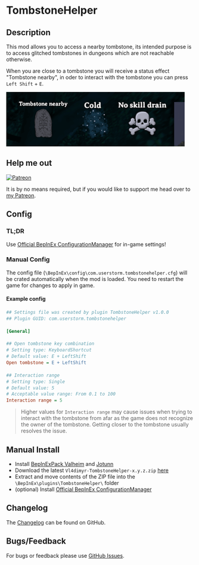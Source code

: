 # TombstoneHelper

## Description

This mod allows you to access a nearby tombstone, its intended purpose is to access glitched tombstones in dungeons which are not reachable otherwise.

When you are close to a tombstone you will receive a status effect "Tombstone nearby",
in oder to interact with the tombstone you can press `Left Shift` + `E`.

![Tombstone nearby status effect](https://raw.githubusercontent.com/Vl4dimyr/TombstoneHelper/master/images/sc_status_effect.jpg)

## Help me out

[![Patreon](https://cdn.iconscout.com/icon/free/png-64/patreon-2752105-2284922.png)](https://www.patreon.com/vl4dimyr)

It is by no means required, but if you would like to support me head over to [my Patreon](https://www.patreon.com/vl4dimyr).


## Config

### TL;DR

Use [Official BepInEx ConfigurationManager](https://valheim.thunderstore.io/package/Azumatt/Official_BepInEx_ConfigurationManager/) for in-game settings!

### Manual Config

The config file (`\BepInEx\config\com.userstorm.tombstonehelper.cfg`) will be crated automatically when the mod is loaded.
You need to restart the game for changes to apply in game.

#### Example config

```ini
## Settings file was created by plugin TombstoneHelper v1.0.0
## Plugin GUID: com.userstorm.tombstonehelper

[General]

## Open tombstone key combination
# Setting type: KeyboardShortcut
# Default value: E + LeftShift
Open tombstone = E + LeftShift

## Interaction range
# Setting type: Single
# Default value: 5
# Acceptable value range: From 0.1 to 100
Interaction range = 5
```

> Higher values for `Interaction range` may cause issues when trying to interact with the tombstone from afar as the game does not recognize the owner of the tombstone. Getting closer to the tombstone usually resolves the issue.

## Manual Install

- Install [BepInExPack Valheim](https://valheim.thunderstore.io/package/denikson/BepInExPack_Valheim/) and [Jotunn](https://valheim.thunderstore.io/package/ValheimModding/Jotunn/)
- Download the latest `Vl4dimyr-TombstoneHelper-x.y.z.zip` [here](https://thunderstore.io/package/Vl4dimyr/TombstoneHelper/)
- Extract and move contents of the ZIP file into the `\BepInEx\plugins\TombstoneHelper\` folder
- (optional) Install [Official BepInEx ConfigurationManager](https://valheim.thunderstore.io/package/Azumatt/Official_BepInEx_ConfigurationManager/)

## Changelog

The [Changelog](https://github.com/Vl4dimyr/TombstoneHelper/blob/master/CHANGELOG.md) can be found on GitHub.

## Bugs/Feedback

For bugs or feedback please use [GitHub Issues](https://github.com/Vl4dimyr/TombstoneHelper/issues).
